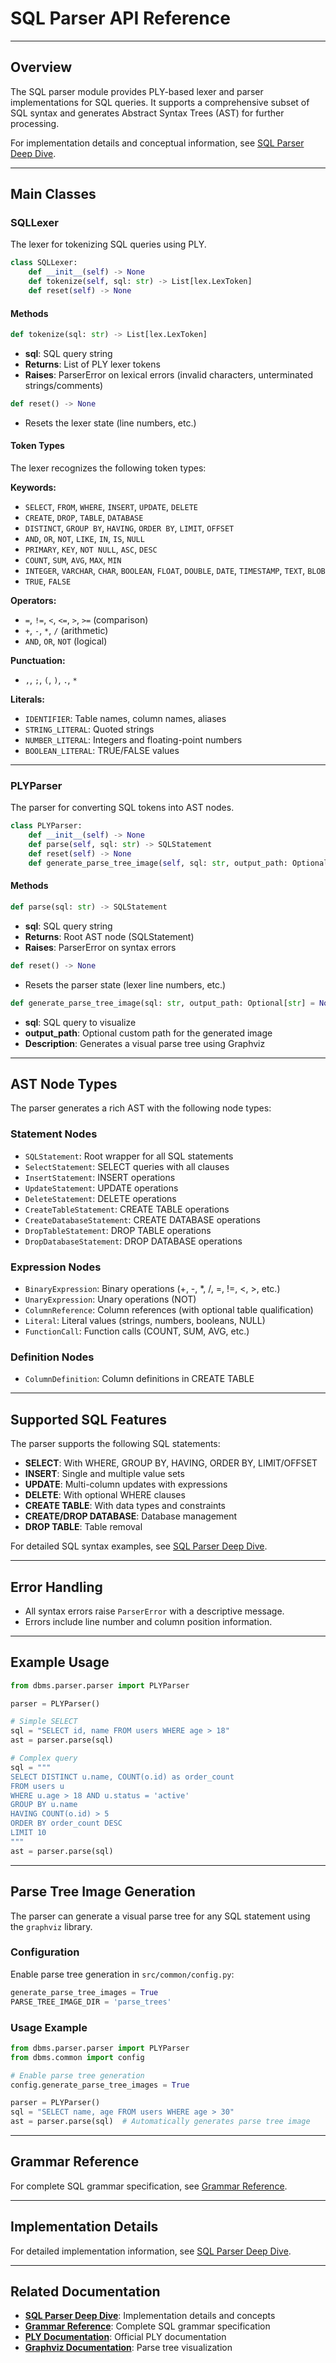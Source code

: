# SQL Parser API Reference

---

## Overview

The SQL parser module provides PLY-based lexer and parser implementations for SQL queries. It supports a comprehensive subset of SQL syntax and generates Abstract Syntax Trees (AST) for further processing.

For implementation details and conceptual information, see [SQL Parser Deep Dive](../explanation/parser.md).

---

## Main Classes

### SQLLexer
The lexer for tokenizing SQL queries using PLY.

```python
class SQLLexer:
    def __init__(self) -> None
    def tokenize(self, sql: str) -> List[lex.LexToken]
    def reset(self) -> None
```

#### Methods

```python
def tokenize(sql: str) -> List[lex.LexToken]
```
- **sql**: SQL query string
- **Returns**: List of PLY lexer tokens
- **Raises**: ParserError on lexical errors (invalid characters, unterminated strings/comments)

```python
def reset() -> None
```
- Resets the lexer state (line numbers, etc.)

#### Token Types

The lexer recognizes the following token types:

**Keywords:**
- `SELECT`, `FROM`, `WHERE`, `INSERT`, `UPDATE`, `DELETE`
- `CREATE`, `DROP`, `TABLE`, `DATABASE`
- `DISTINCT`, `GROUP BY`, `HAVING`, `ORDER BY`, `LIMIT`, `OFFSET`
- `AND`, `OR`, `NOT`, `LIKE`, `IN`, `IS`, `NULL`
- `PRIMARY`, `KEY`, `NOT NULL`, `ASC`, `DESC`
- `COUNT`, `SUM`, `AVG`, `MAX`, `MIN`
- `INTEGER`, `VARCHAR`, `CHAR`, `BOOLEAN`, `FLOAT`, `DOUBLE`, `DATE`, `TIMESTAMP`, `TEXT`, `BLOB`
- `TRUE`, `FALSE`

**Operators:**
- `=`, `!=`, `<`, `<=`, `>`, `>=` (comparison)
- `+`, `-`, `*`, `/` (arithmetic)
- `AND`, `OR`, `NOT` (logical)

**Punctuation:**
- `,`, `;`, `(`, `)`, `.`, `*`

**Literals:**
- `IDENTIFIER`: Table names, column names, aliases
- `STRING_LITERAL`: Quoted strings
- `NUMBER_LITERAL`: Integers and floating-point numbers
- `BOOLEAN_LITERAL`: TRUE/FALSE values

---

### PLYParser
The parser for converting SQL tokens into AST nodes.

```python
class PLYParser:
    def __init__(self) -> None
    def parse(self, sql: str) -> SQLStatement
    def reset(self) -> None
    def generate_parse_tree_image(self, sql: str, output_path: Optional[str] = None) -> None
```

#### Methods

```python
def parse(sql: str) -> SQLStatement
```
- **sql**: SQL query string
- **Returns**: Root AST node (SQLStatement)
- **Raises**: ParserError on syntax errors

```python
def reset() -> None
```
- Resets the parser state (lexer line numbers, etc.)

```python
def generate_parse_tree_image(sql: str, output_path: Optional[str] = None) -> None
```
- **sql**: SQL query to visualize
- **output_path**: Optional custom path for the generated image
- **Description**: Generates a visual parse tree using Graphviz

---

## AST Node Types

The parser generates a rich AST with the following node types:

### Statement Nodes
- `SQLStatement`: Root wrapper for all SQL statements
- `SelectStatement`: SELECT queries with all clauses
- `InsertStatement`: INSERT operations
- `UpdateStatement`: UPDATE operations
- `DeleteStatement`: DELETE operations
- `CreateTableStatement`: CREATE TABLE operations
- `CreateDatabaseStatement`: CREATE DATABASE operations
- `DropTableStatement`: DROP TABLE operations
- `DropDatabaseStatement`: DROP DATABASE operations

### Expression Nodes
- `BinaryExpression`: Binary operations (+, -, *, /, =, !=, <, >, etc.)
- `UnaryExpression`: Unary operations (NOT)
- `ColumnReference`: Column references (with optional table qualification)
- `Literal`: Literal values (strings, numbers, booleans, NULL)
- `FunctionCall`: Function calls (COUNT, SUM, AVG, etc.)

### Definition Nodes
- `ColumnDefinition`: Column definitions in CREATE TABLE

---

## Supported SQL Features

The parser supports the following SQL statements:

- **SELECT**: With WHERE, GROUP BY, HAVING, ORDER BY, LIMIT/OFFSET
- **INSERT**: Single and multiple value sets
- **UPDATE**: Multi-column updates with expressions
- **DELETE**: With optional WHERE clauses
- **CREATE TABLE**: With data types and constraints
- **CREATE/DROP DATABASE**: Database management
- **DROP TABLE**: Table removal

For detailed SQL syntax examples, see [SQL Parser Deep Dive](../explanation/parser.md).

---

## Error Handling

- All syntax errors raise `ParserError` with a descriptive message.
- Errors include line number and column position information.

---

## Example Usage

```python
from dbms.parser.parser import PLYParser

parser = PLYParser()

# Simple SELECT
sql = "SELECT id, name FROM users WHERE age > 18"
ast = parser.parse(sql)

# Complex query
sql = """
SELECT DISTINCT u.name, COUNT(o.id) as order_count
FROM users u
WHERE u.age > 18 AND u.status = 'active'
GROUP BY u.name
HAVING COUNT(o.id) > 5
ORDER BY order_count DESC
LIMIT 10
"""
ast = parser.parse(sql)
```

---

## Parse Tree Image Generation

The parser can generate a visual parse tree for any SQL statement using the `graphviz` library.

### Configuration

Enable parse tree generation in `src/common/config.py`:

```python
generate_parse_tree_images = True
PARSE_TREE_IMAGE_DIR = 'parse_trees'
```

### Usage Example

```python
from dbms.parser.parser import PLYParser
from dbms.common import config

# Enable parse tree generation
config.generate_parse_tree_images = True

parser = PLYParser()
sql = "SELECT name, age FROM users WHERE age > 30"
ast = parser.parse(sql)  # Automatically generates parse tree image
```

---

## Grammar Reference

For complete SQL grammar specification, see [Grammar Reference](../explanation/grammar.md).

---

## Implementation Details

For detailed implementation information, see [SQL Parser Deep Dive](../explanation/parser.md).

---

## Related Documentation

- **[SQL Parser Deep Dive](../explanation/parser.md)**: Implementation details and concepts
- **[Grammar Reference](../explanation/grammar.md)**: Complete SQL grammar specification
- **[PLY Documentation](https://www.dabeaz.com/ply/)**: Official PLY documentation
- **[Graphviz Documentation](https://graphviz.org/documentation/)**: Parse tree visualization
